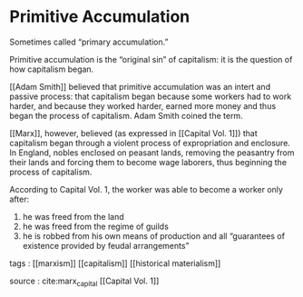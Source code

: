 # Primitive Accumulation

Sometimes called &ldquo;primary accumulation.&rdquo;

Primitive accumulation is the &ldquo;original sin&rdquo; of capitalism: it is the question of how capitalism began.

[[Adam Smith]] believed that primitive accumulation was an intert and passive process: that capitalism began because some workers had to work harder, and because they worked harder, earned more money and thus began the process of capitalism. Adam Smith coined the term.

[[Marx]], however, believed (as expressed in [[Capital Vol. 1]]) that capitalism began through a violent process of expropriation and enclosure. In England, nobles enclosed on peasant lands, removing the peasantry from their lands and forcing them to become wage laborers, thus beginning the process of capitalism.

According to Capital Vol. 1, the worker was able to become a worker only after:

1.  he was freed from the land
2.  he was freed from the regime of guilds
3.  he is robbed from his own means of production and all &ldquo;guarantees of existence provided by feudal arrangements&rdquo;

<!--listend-->

tags
: [[marxism]] [[capitalism]] [[historical materialism]]

source
: cite:marx<sub>capital</sub> [[Capital Vol. 1]]

